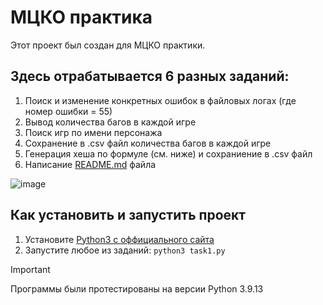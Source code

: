 # МЦКО практика

Этот проект был создан для МЦКО практики.

## Здесь отрабатывается 6 разных заданий:
1. Поиск и изменение конкретных ошибок в файловых логах (где номер ошибки = 55)
2. Вывод количества багов в каждой игре
3. Поиск игр по имени персонажа
4. Сохранение в .csv файл количества багов в каждой игре
5. Генерация хеша по формуле (см. ниже) и сохраниение в .csv файл
6. Написание [README.md](https://github.com/Grigoriy457/Mcko/blob/master/README.md) файла

![image](https://github.com/Grigoriy457/Mcko/assets/77736651/35a9a088-f334-4a05-8844-0e143fdb3701)


## Как установить и запустить проект
1. Установите [Python3 с оффициального сайта](https://www.python.org/downloads/)
2. Запустите любое из заданий: `python3 task1.py`

> [!IMPORTANT]
> Программы были протестированы на версии Python 3.9.13
